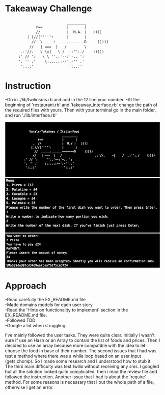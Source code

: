 Takeaway Challenge
==================
```
                            _________
              r==           |       |
           _  //            |  M.A. |   ))))
          |_)//(''''':      |       |
            //  \_____:_____.-------D     )))))
           //   | ===  |   /        \
       .:'//.   \ \=|   \ /  .:'':./    )))))
      :' // ':   \ \ ''..'--:'-.. ':
      '. '' .'    \:.....:--'.-'' .'
       ':..:'                ':..:'

 ```

# Instruction

-Go in ./lib/twiliosms.rb and add in the 12 line your number.
-At the beginning of 'restaurant.rb' and 'takeaway_interface.rb'  change the path of the required files with yours.
Then with your terminal go in the main folder, and run './lib/interface.rb'

![Logo](0.png)
![First part](1.png)
![Second part](2.png)



# Approach

-Read carefully the EX_README.md file <br >
-Made domains models for each user story <br>
-Read the 'Hints on functionality to implement' section in the EX_README.md file. <br>
-Followed TDD <br>
-Google a lot when struggling. <br>


I've mainly followed the user tasks. They were quite clear. Initially i wasn't sure if use an Hash or an Array to contain the list of foods and prices. Then I decided to use an array because more compatible with the idea to let choose
the food in base of their number.
The second issues that I had was test a method where there was a while loop based on an user input (gets.chomp). So I made some research and I understood how to stub it.
The third main difficulty was test twilio without receiving any sms.
I googled  but all the solution looked quite complicated, then i read the review file and followed the instruction.
Another issue that I had is about the 'require' method. For some reasons is necessary that i put the whole path of a file, otherwise I get an error.
